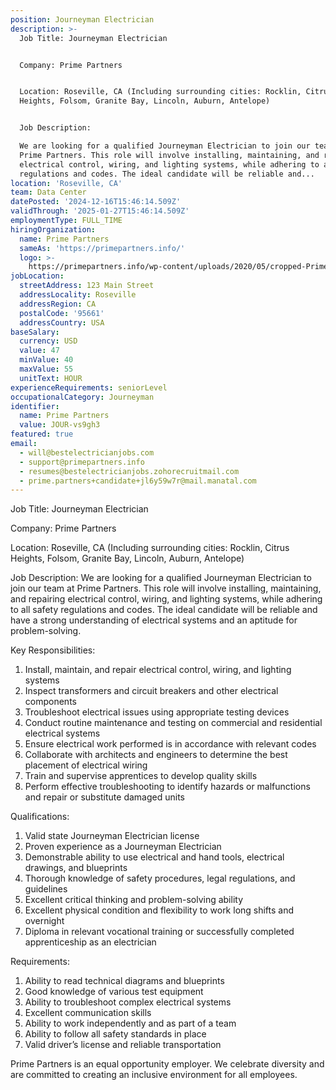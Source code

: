 ```yaml
---
position: Journeyman Electrician
description: >-
  Job Title: Journeyman Electrician


  Company: Prime Partners


  Location: Roseville, CA (Including surrounding cities: Rocklin, Citrus
  Heights, Folsom, Granite Bay, Lincoln, Auburn, Antelope)


  Job Description:

  We are looking for a qualified Journeyman Electrician to join our team at
  Prime Partners. This role will involve installing, maintaining, and repairing
  electrical control, wiring, and lighting systems, while adhering to all safety
  regulations and codes. The ideal candidate will be reliable and...
location: 'Roseville, CA'
team: Data Center
datePosted: '2024-12-16T15:46:14.509Z'
validThrough: '2025-01-27T15:46:14.509Z'
employmentType: FULL_TIME
hiringOrganization:
  name: Prime Partners
  sameAs: 'https://primepartners.info/'
  logo: >-
    https://primepartners.info/wp-content/uploads/2020/05/cropped-Prime-Partners-Logo-NO-BG-1-1.png
jobLocation:
  streetAddress: 123 Main Street
  addressLocality: Roseville
  addressRegion: CA
  postalCode: '95661'
  addressCountry: USA
baseSalary:
  currency: USD
  value: 47
  minValue: 40
  maxValue: 55
  unitText: HOUR
experienceRequirements: seniorLevel
occupationalCategory: Journeyman
identifier:
  name: Prime Partners
  value: JOUR-vs9gh3
featured: true
email:
  - will@bestelectricianjobs.com
  - support@primepartners.info
  - resumes@bestelectricianjobs.zohorecruitmail.com
  - prime.partners+candidate+jl6y59w7r@mail.manatal.com
---
```




Job Title: Journeyman Electrician

Company: Prime Partners

Location: Roseville, CA (Including surrounding cities: Rocklin, Citrus Heights, Folsom, Granite Bay, Lincoln, Auburn, Antelope)

Job Description:
We are looking for a qualified Journeyman Electrician to join our team at Prime Partners. This role will involve installing, maintaining, and repairing electrical control, wiring, and lighting systems, while adhering to all safety regulations and codes. The ideal candidate will be reliable and have a strong understanding of electrical systems and an aptitude for problem-solving.

Key Responsibilities:

1. Install, maintain, and repair electrical control, wiring, and lighting systems
2. Inspect transformers and circuit breakers and other electrical components
3. Troubleshoot electrical issues using appropriate testing devices
4. Conduct routine maintenance and testing on commercial and residential electrical systems
5. Ensure electrical work performed is in accordance with relevant codes
6. Collaborate with architects and engineers to determine the best placement of electrical wiring
7. Train and supervise apprentices to develop quality skills
8. Perform effective troubleshooting to identify hazards or malfunctions and repair or substitute damaged units

Qualifications:

1. Valid state Journeyman Electrician license
2. Proven experience as a Journeyman Electrician
3. Demonstrable ability to use electrical and hand tools, electrical drawings, and blueprints
4. Thorough knowledge of safety procedures, legal regulations, and guidelines 
5. Excellent critical thinking and problem-solving ability
6. Excellent physical condition and flexibility to work long shifts and overnight
7. Diploma in relevant vocational training or successfully completed apprenticeship as an electrician

Requirements:

1. Ability to read technical diagrams and blueprints
2. Good knowledge of various test equipment
3. Ability to troubleshoot complex electrical systems
4. Excellent communication skills
5. Ability to work independently and as part of a team
6. Ability to follow all safety standards in place
7. Valid driver’s license and reliable transportation

Prime Partners is an equal opportunity employer. We celebrate diversity and are committed to creating an inclusive environment for all employees.
